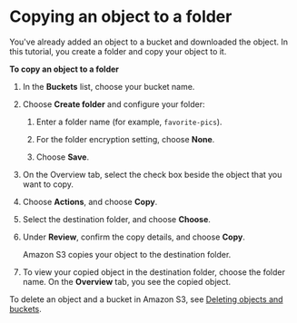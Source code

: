 # Copying an object to a folder<a name="CopyingAnObject"></a>

You've already added an object to a bucket and downloaded the object\. In this tutorial, you create a folder and copy your object to it\.

**To copy an object to a folder**

1. In the **Buckets** list, choose your bucket name\.

1. Choose **Create folder** and configure your folder: 

   1. Enter a folder name \(for example, `favorite-pics`\)\.

   1. For the folder encryption setting, choose **None**\.

   1. Choose **Save**\.

1. On the Overview tab, select the check box beside the object that you want to copy\.

1. Choose **Actions**, and choose **Copy**\.

1. Select the destination folder, and choose **Choose**\.

1. Under **Review**, confirm the copy details, and choose **Copy**\.

   Amazon S3 copies your object to the destination folder\.

1. To view your copied object in the destination folder, choose the folder name\. On the **Overview** tab, you see the copied object\.

To delete an object and a bucket in Amazon S3, see [Deleting objects and buckets](DeletingAnObjectandBucket.md)\.